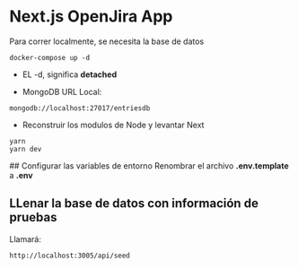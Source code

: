 # Next.js OpenJira App

Para correr localmente, se necesita la base de datos

```
docker-compose up -d
```

- EL -d, significa **detached**

* MongoDB URL Local:

```
mongodb://localhost:27017/entriesdb
```

- Reconstruir los modulos de Node y levantar Next

```
yarn
yarn dev
```

## Configurar las variables de entorno
Renombrar el archivo **.env.template** a **.env**

## LLenar la base de datos con información de pruebas

Llamará:

```
http://localhost:3005/api/seed
```

